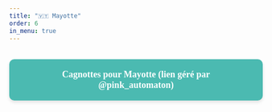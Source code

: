 ```yaml
---
title: "🇾🇹 Mayotte"
order: 6
in_menu: true
---
```

<a href="https://cagnottes-mayotte.carrd.co/" target="_blank" style="text-decoration: none; background-color: #4bbab1; color: white; padding: 20px 50px; margin: 20px 0; border-radius: 10px; width: auto; text-align: center; font-size: 18px; font-family: Georgia, serif; font-weight: bold; box-shadow: 0px 4px 6px rgba(0, 0, 0, 0.1); display: inline-block;">
Cagnottes pour Mayotte (lien géré par @pink_automaton)
</a> 